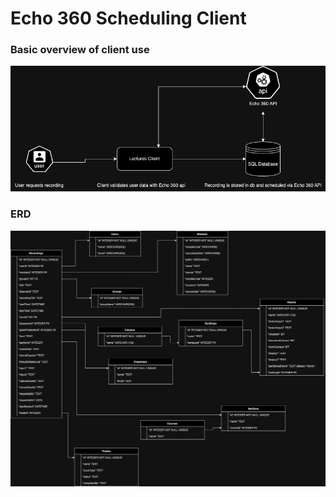 # Echo 360 Scheduling Client

### Basic overview of client use
![Use Case](https://github.com/twentynineteen/echo-client/blob/backend/lectures-connectinodiagram.drawio.png "Use case")

### ERD
![ERD](https://github.com/twentynineteen/echo-client/blob/backend/lectures-ERD.drawio.png "ERD")
